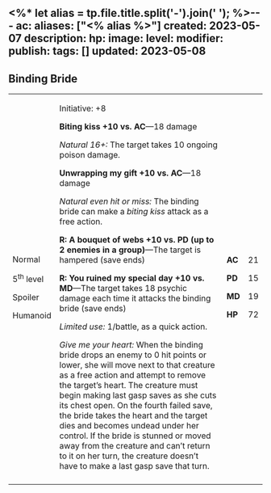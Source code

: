 <%* let alias = tp.file.title.split('-').join(' '); %>---
ac: 
aliases: ["<% alias %>"]
created: 2023-05-07
description: 
hp: 
image: 
level: 
modifier: 
publish: 
tags: []
updated: 2023-05-08
---

## Binding Bride

<table>
<colgroup>
<col style="width: 16%" />
<col style="width: 72%" />
<col style="width: 5%" />
<col style="width: 5%" />
</colgroup>
<tbody>
<tr class="odd">
<td><p>Normal</p>
<p>5<sup>th</sup> level</p>
<p>Spoiler</p>
<p>Humanoid</p></td>
<td><p>Initiative: +8</p>
<p><strong>Biting kiss +10 vs. AC</strong>—18 damage</p>
<p><em>Natural 16+:</em> The target takes 10 ongoing poison damage.</p>
<p><strong>Unwrapping my gift +10 vs. AC</strong>—18 damage</p>
<p><em>Natural even hit or miss:</em> The binding bride can make a
<em>biting kiss</em> attack as a free action.</p>
<p><strong>R: A bouquet of webs +10 vs. PD (up to 2 enemies in a
group)</strong>—The target is hampered (save ends)</p>
<p><strong>R: You ruined my special day +10 vs. MD</strong>—The target
takes 18 psychic damage each time it attacks the binding bride (save
ends)</p>
<p><em>Limited use:</em> 1/battle, as a quick action.</p>
<p><em>Give me your heart:</em> When the binding bride drops an enemy to
0 hit points or lower, she will move next to that creature as a free
action and attempt to remove the target’s heart. The creature must begin
making last gasp saves as she cuts its chest open. On the fourth failed
save, the bride takes the heart and the target dies and becomes undead
under her control. If the bride is stunned or moved away from the
creature and can’t return to it on her turn, the creature doesn’t have
to make a last gasp save that turn.</p></td>
<td><p><strong>AC</strong></p>
<p><strong>PD</strong></p>
<p><strong>MD</strong></p>
<p><strong>HP</strong></p></td>
<td><p>21</p>
<p>15</p>
<p>19</p>
<p>72</p></td>
</tr>
<tr class="even">
<td></td>
<td></td>
<td></td>
<td></td>
</tr>
</tbody>
</table>
